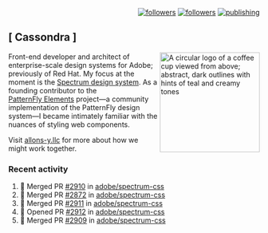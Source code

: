 <p align="right"><a rel="me" href="https://front-end.social/@castastrophe">
    <img alt="followers" title="Follow me on Mastodon" src="https://img.shields.io/mastodon/follow/109297102751309835?domain=https%3A%2F%2Ffront-end.social&label=Follow&logo=mastodon&logoColor=white&style=for-the-badge&labelColor=008080&color=006969"/></a>
  <a href="https://codepen.io/castastrophe/">
    <img alt="followers" title="Follow me on CodePen" src="https://img.shields.io/badge/23-1?color=640464&labelColor=7c007c&style=for-the-badge&logo=codepen&label=Follow"/></a>
<a href="https://castastrophe.medium.com/">
    <img alt="publishing" title="View articles on Medium" src="https://img.shields.io/badge/107-1?color=666&labelColor=444&label=subscribe&logo=medium&logoColor=white&style=for-the-badge"/></a>
</p>

## [&nbsp;Cassondra&nbsp;]

<img align="right" src="https://github-production-user-asset-6210df.s3.amazonaws.com/1840295/253016758-ba468774-1cd3-42c2-8f43-947b5eeb5edf.png" height="200" alt="A circular logo of a coffee cup viewed from above; abstract, dark outlines with hints of teal and creamy tones">

Front-end developer and architect of enterprise-scale design systems for Adobe; previously of Red Hat. My focus at the moment is the [Spectrum design system](https://github.com/adobe/spectrum-css). As a founding contributor to the [PatternFly&nbsp;Elements](https://github.com/patternfly/patternfly-elements) project&mdash;a community implementation of the PatternFly design system&mdash;I became intimately familiar with the nuances of styling web components.

Visit [allons-y.llc](http://allons-y.llc/) for more about how we might work together.

### Recent activity

<!--START_SECTION:activity-->
1. 🎉 Merged PR [#2910](https://github.com/adobe/spectrum-css/pull/2910) in [adobe/spectrum-css](https://github.com/adobe/spectrum-css)
2. 🎉 Merged PR [#2872](https://github.com/adobe/spectrum-css/pull/2872) in [adobe/spectrum-css](https://github.com/adobe/spectrum-css)
3. 🎉 Merged PR [#2911](https://github.com/adobe/spectrum-css/pull/2911) in [adobe/spectrum-css](https://github.com/adobe/spectrum-css)
4. 💪 Opened PR [#2912](https://github.com/adobe/spectrum-css/pull/2912) in [adobe/spectrum-css](https://github.com/adobe/spectrum-css)
5. 🎉 Merged PR [#2909](https://github.com/adobe/spectrum-css/pull/2909) in [adobe/spectrum-css](https://github.com/adobe/spectrum-css)
<!--END_SECTION:activity-->
